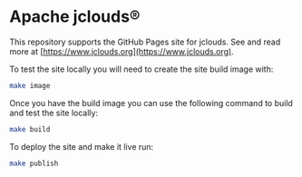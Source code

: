 # Apache jclouds&reg;

This repository supports the GitHub Pages site for jclouds. See and read more at [https://www.jclouds.org](https://www.jclouds.org).

To test the site locally you will need to create the site build image with:

```bash
make image
```

Once you have the build image you can use the following command to build and test the site locally:

```bash
make build
```

To deploy the site and make it live run:

```bash
make publish
```
